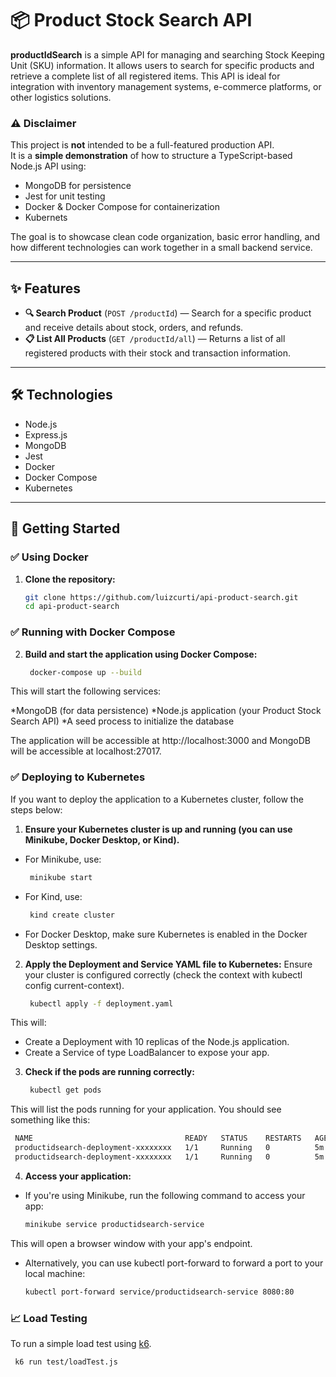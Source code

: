 # 📦 Product Stock Search API

**productIdSearch** is a simple API for managing and searching Stock Keeping Unit (SKU) information. It allows users to search for specific products and retrieve a complete list of all registered items. This API is ideal for integration with inventory management systems, e-commerce platforms, or other logistics solutions.

### ⚠️ Disclaimer

This project is **not** intended to be a full-featured production API.  
It is a **simple demonstration** of how to structure a TypeScript-based Node.js API using:

- MongoDB for persistence  
- Jest for unit testing  
- Docker & Docker Compose for containerization  
- Kubernets

The goal is to showcase clean code organization, basic error handling, and how different technologies can work together in a small backend service.


---

## ✨ Features

- **🔍 Search Product** (`POST /productId`) — Search for a specific product and receive details about stock, orders, and refunds.
- **📋 List All Products** (`GET /productId/all`) — Returns a list of all registered products with their stock and transaction information.

---

## 🛠 Technologies

- Node.js  
- Express.js  
- MongoDB  
- Jest  
- Docker  
- Docker Compose
- Kubernetes

---

## 🚀 Getting Started

### ✅ Using Docker

1. **Clone the repository:**
   ```bash
   git clone https://github.com/luizcurti/api-product-search.git
   cd api-product-search
    ```

### ✅ Running with Docker Compose
2. **Build and start the application using Docker Compose:**
   ```bash
    docker-compose up --build
    ```

This will start the following services:

*MongoDB (for data persistence)
*Node.js application (your Product Stock Search API)
*A seed process to initialize the database

The application will be accessible at http://localhost:3000 and MongoDB will be accessible at localhost:27017.

### ✅ Deploying to Kubernetes
If you want to deploy the application to a Kubernetes cluster, follow the steps below:

1. **Ensure your Kubernetes cluster is up and running (you can use Minikube, Docker Desktop, or Kind).**
* For Minikube, use:
   ```bash
    minikube start
   ```
* For Kind, use:
   ```bash
    kind create cluster
   ```
* For Docker Desktop, make sure Kubernetes is enabled in the Docker Desktop settings.

2. **Apply the Deployment and Service YAML file to Kubernetes:**
Ensure your cluster is configured correctly (check the context with kubectl config current-context).
   ```bash
    kubectl apply -f deployment.yaml
   ```

This will:
* Create a Deployment with 10 replicas of the Node.js application.
* Create a Service of type LoadBalancer to expose your app.   

3. **Check if the pods are running correctly:**
   ```bash
    kubectl get pods
   ```

This will list the pods running for your application. You should see something like this:
   ```bash
    NAME                                  READY   STATUS    RESTARTS   AGE
    productidsearch-deployment-xxxxxxxx   1/1     Running   0          5m
    productidsearch-deployment-xxxxxxxx   1/1     Running   0          5m
   ```
4. **Access your application:**

* If you're using Minikube, run the following command to access your app:
   ```bash
   minikube service productidsearch-service
   ```
This will open a browser window with your app's endpoint.
* Alternatively, you can use kubectl port-forward to forward a port to your local machine:
   ```bash
   kubectl port-forward service/productidsearch-service 8080:80
   ```

### 📈 Load Testing
To run a simple load test using [k6](https://chatgpt.com/c/68096e72-5e60-8003-a7cd-a15f97824598#:~:text=load%20test%20using-,k6,-%3A).
  ```bash
   k6 run test/loadTest.js
   ```
